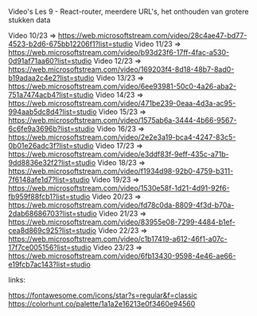 Video's Les 9 - React-router, meerdere URL's, het onthouden van grotere stukken data

Video 10/23 => https://web.microsoftstream.com/video/28c4ae47-bd77-4523-b2d6-675bb12206f1?list=studio
Video 11/23 => https://web.microsoftstream.com/video/b93d23f6-17ff-4fac-a530-0d91af71aa60?list=studio
Video 12/23 => https://web.microsoftstream.com/video/169203f4-8d18-48b7-8ad0-b19adaa2c4e2?list=studio
Video 13/23 => https://web.microsoftstream.com/video/6ee93981-50c0-4a26-aba2-751a7474acb4?list=studio
Video 14/23 => https://web.microsoftstream.com/video/471be239-0eaa-4d3a-ac95-994aab5dc8d4?list=studio
Video 15/23 => https://web.microsoftstream.com/video/1575ab6a-3444-4b66-9567-6c6fe9a3696b?list=studio
Video 16/23 => https://web.microsoftstream.com/video/2e2e3a19-bca4-4247-83c5-0b01e26adc3f?list=studio
Video 17/23 => https://web.microsoftstream.com/video/e3ddf83f-9eff-435c-a71b-9dd8836e32f2?list=studio
Video 18/23 => https://web.microsoftstream.com/video/f1934d98-92b0-4759-b311-7f6148afe1d7?list=studio
Video 19/23 => https://web.microsoftstream.com/video/1530e58f-1d21-4d91-92f6-fb959f88fcb1?list=studio
Video 20/23 => https://web.microsoftstream.com/video/fd78c0da-8809-4f3d-b70a-2dab68686703?list=studio
Video 21/23 => https://web.microsoftstream.com/video/83955e08-7299-4484-b1ef-cea8d869c925?list=studio
Video 22/23 => https://web.microsoftstream.com/video/c1b17419-a612-46f1-a07c-17f7ce005156?list=studio
Video 23/23 => https://web.microsoftstream.com/video/6fb13430-9598-4e46-ae66-e19fcb7ac143?list=studio


links:

https://fontawesome.com/icons/star?s=regular&f=classic
https://colorhunt.co/palette/1a1a2e16213e0f3460e94560